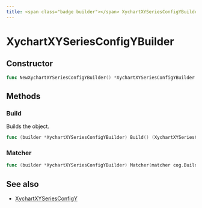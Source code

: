 ```yaml
---
title: <span class="badge builder"></span> XychartXYSeriesConfigYBuilder
---
```

# <span class="badge builder"></span> XychartXYSeriesConfigYBuilder

## Constructor

```go
func NewXychartXYSeriesConfigYBuilder() *XychartXYSeriesConfigYBuilder
```
## Methods

### <span class="badge object-method"></span> Build

Builds the object.

```go
func (builder *XychartXYSeriesConfigYBuilder) Build() (XychartXYSeriesConfigY, error)
```

### <span class="badge object-method"></span> Matcher

```go
func (builder *XychartXYSeriesConfigYBuilder) Matcher(matcher cog.Builder[xychart.MatcherConfig]) *XychartXYSeriesConfigYBuilder
```

## See also

 * <span class="badge object-type-struct"></span> [XychartXYSeriesConfigY](./object-XychartXYSeriesConfigY.md)
